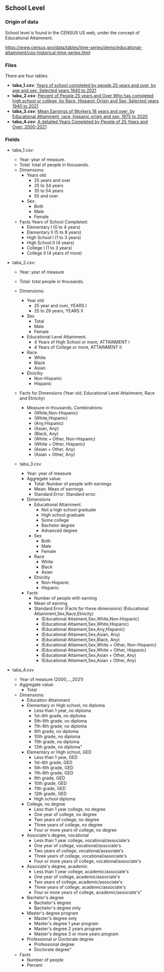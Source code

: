 ## School Level

### Origin of data

School level is found in the CENSUS US web, under the concept of Educational Attainment.

https://www.census.gov/data/tables/time-series/demo/educational-attainment/cps-historical-time-series.html


### Files

There are four tables. 
* **taba_1.csv**: [Years of school completed by people 25 years and over, by age and sex: Selected years 1940 to 2021](https://www2.census.gov/programs-surveys/demo/tables/educational-attainment/time-series/cps-historical-time-series/taba-1.csv)
* **taba_2.csv**: [Percent of People 25 years and Over Who has completed high school or college, by Race, Hispanic Origin and Sex: Selected years 1940 to 2021](https://www2.census.gov/programs-surveys/demo/tables/educational-attainment/time-series/cps-historical-time-series/taba-2.csv)<br>
* **taba_3.csv**: [Mean Earnings of Workers 18 years and over, by Educational Attainment, race, hispanic origin and sex: 1975 to 2020](https://www2.census.gov/programs-surveys/demo/tables/educational-attainment/time-series/cps-historical-time-series/taba-3.csv)<br>
* **taba_4.csv**: [A detailed Years Completed by People of 25 Years and Over: 2000-2021](https://www2.census.gov/programs-surveys/demo/tables/educational-attainment/time-series/cps-historical-time-series/taba-4.csv)


### Fields

* taba_1.csv: <br>
  * Year: year of measure.
  * Total: total of people in thousands.
  * Dimensions:
    * Years old: 
      * 25 years and over
      * 25 to 34 years
      * 35 to 54 years
      * 55 and over
    * Sex: 
      * Both
      * Male
      * Female
   * Facts Years of School Completed:
     * Elementary I  (0 to 4 years)
     * Elementary II (5 to 8 years)
     * High School I (1 to 3 years)
     * High School II (4 years)
     * College I (1 to 3 years)
     * College II (4 years of more)   
  
* taba_2.csv: <br>
  * Year: year of measure
  * Total: total people in thousands.
  * Dimensions: 
    * Year old:
      * 25 year and over, YEARS I
      * 25 to 29 years, YEARS II     
    * Sex
      * Total
      * Male
      * Female
    * Educational Level Attainment.
      * 4 Years of High School or more, ATTAINMENT I
      * 4 Years of College or more, ATTAINMENT II  
    * Race
      * White
      * Black
      * Asian
    * Etnicitiy
      * Non-Hispanic
      * Hispanic
  * Facts for Dimensions (Year old, Educational Level Attainment, Race and Etnicity)
      * Measure in thousands, Combinations:
        * (White,Non-Hispanic)
        * (White,Hispanic)
        * (Any,Hispanic)
        * (Asian, Any)
        * (Black, Any)
        * (White + Other, Non-Hispanic)
        * (White + Other, Hispanic)
        * (Asian + Other, Any)
        * (Asian + Other, Any)
        
  * taba_3.csv <br>
    * Year: year of measure
    * Aggregate value:
      * Total: Number of people with earnings
      * Mean: Mean of earnings
      * Standard Error: Standard error.
    * Dimensions
      * Educational Attainment. 
        * Not a high school graduate
        * High school graduate
        * Some college
        * Bachelor degree
        * Advanced degree
      * Sex
        * Both
        * Male
        * Female
      * Race
        * White
        * Black
        * Asian
      * Etnicitiy
        * Non-Hispanic
        * Hispanic    
    * Facts
      * Number of people with earning
      * Mean of earning
      * Standard Error
      (Facts for these dimensions)
      (Educational Attainment,Sex,Race,Etnicity)
        * (Educational Attaiment,Sex,White,Non-Hispanic)
        * (Educational Attaiment,Sex,White,Hispanic)
        * (Educational Attaiment,Sex,Any,Hispanic)
        * (Educational Attaiment,Sex,Asian, Any)
        * (Educational Attaiment,Sex,Black, Any)
        * (Educational Attaiment,Sex,White + Other, Non-Hispanic)
        * (Educational Attaiment,Sex,White + Other, Hispanic)
        * (Educational Attaiment,Sex,Asian + Other, Any)
        * (Educational Attaiment,Sex,Asian + Other, Any)
  
* taba_4.csv <br>
  * Year of measure (2000,...,2021)
  * Aggregate value:
    * Total
  * Dimensions:
    * Education Attainment
     * Elementary or High school, no diploma
       *	Less than 1 year, no diploma
       *	1st-4th grade, no diploma
       * 5th-6th grade, no diploma
       * 7th-8th grade, no diploma
       *	9th grade, no diploma
       * 10th grade, no diploma
       * 11th grade, no diploma
       * 12th grade, no diploma"
    * Elementary or High school, GED																																												
       * Less than 1 year, GED
       * 1st-4th grade, GED
       * 5th-6th grade, GED
       * 7th-8th grade, GED
       * 9th grade, GED
       * 10th grade, GED
       * 11th grade, GED
       * 12th grade, GED
       * High school diploma
    * College, no degree																																												
       * Less than 1 year college, no degree
       * One year of college, no degree
       * Two years of college, no degree
       * Three years of college, no degree
       * Four or more years of college, no degree
    * Associate's degree, vocational																																												
       * Less than 1 year college, vocational/associate's
       * One year of college, vocational/associate's
       * Two years of college, vocational/associate's
       * Three years of college, vocational/associate's
       * Four or more years of college, vocational/associate's
    * Associate's degree, academic																																												
       * Less than 1 year college, academic/associate's
       * One year of college, academic/associate's
       * Two years of college, academic/associate's
       * Three years of college, academic/associate's
       * Four or more years of college, academic/associate's"
    * Bachelor's degree
       * Bachelor's degree 
       * Bachelor's degree only 
    * Master's degree program
       * Master's degree only
       * Master's degree 1 year program
       * Master's degree 2 years program
       * Master's degree 3 or more years program
    * Professional or Doctorate degree																																												
       * Professional degree
       * Doctorate degree"
   * Facts
       * Number of people       
       * Percent
 
 
   
       
